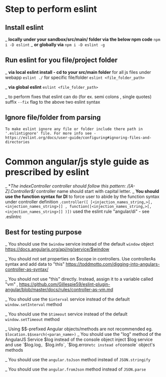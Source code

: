 # Step to perform eslint

##  Install eslint 
  _ **locally under your sandbox/src/main/ folder via the below npm code**
    `npm i -D eslint`
  _ **or globally via**
    `npm i -D eslint -g`

##  Run eslint for you file/project folder
  _ **via local eslint install - cd to your src/main folder**
    for all js files under webapp
      `eslint ./`
    for specific file/folder
    `eslint <file_folder_path>`

  _ **via global eslint**
    `eslint <file_folder_path>`

  _ to perform fixes that eslint can do (for ex. semi colons , single quotes) suffix `--fix` flag to the above two eslint syntax

##  Ignore file/folder from parsing
    To make eslint ignore any file or folder include there path in '.eslintignore' file. For more info see - https://eslint.org/docs/user-guide/configuring#ignoring-files-and-directories


# Common angular/js style guide as prescribed by eslint 

_ **The indexController controller should follow this pattern: /[A-Z].*Controller$/**
      controller name should start with capital letter.
_ **You should use the function syntax for DI**
    to force user to abide by the function syntax under controller definition `.controller([ [<injection_names_string,>[, <injection_names_string>]] , function([<injection_names_string,>[, <injection_names_string>]] )])`
    used the eslint rule "angular/di" - see .eslintrc

##  Best for testing purpose
_ You should use the `$window` service instead of the default `window` object https://docs.angularjs.org/api/ng/service/$window

_ You should not set properties on $scope in controllers. Use controllerAs syntax and add data to "this" https://toddmotto.com/digging-into-angulars-controller-as-syntax/ 

_ You should not use "this" directly. Instead, assign it to a variable called "vm" ,  https://github.com/Gillespie59/eslint-plugin-angular/blob/master/docs/rules/controller-as-vm.md

_ You should use the `$interval` service instead of the default `window.setInterval` method 

_ You should use the `$timeout` service instead of the default `window.setTimeout` method

_ Using $$-prefixed Angular objects/methods are not recommended
  eg. ` $location.$$search(<paran_name>) `
_ You should use the "log" method of the AngularJS Service $log instead of the console object
  inject $log service and use `$log.log`, `$log.info`, `$log.error` etc instead of `console` object's methods

_ You should use the `angular.toJson` method instead of `JSON.stringify`

_ You should use the `angular.fromJson` method instead of `JSON.parse`
